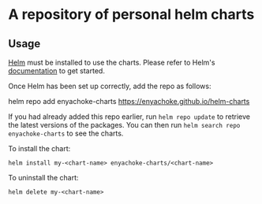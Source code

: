 # A repository of personal helm charts
## Usage

[Helm](https://helm.sh) must be installed to use the charts.  Please refer to
Helm's [documentation](https://helm.sh/docs) to get started.

Once Helm has been set up correctly, add the repo as follows:

  helm repo add enyachoke-charts https://enyachoke.github.io/helm-charts

If you had already added this repo earlier, run `helm repo update` to retrieve
the latest versions of the packages.  You can then run `helm search repo
enyachoke-charts` to see the charts.

To install the <chart-name> chart:

    helm install my-<chart-name> enyachoke-charts/<chart-name>

To uninstall the chart:

    helm delete my-<chart-name>
